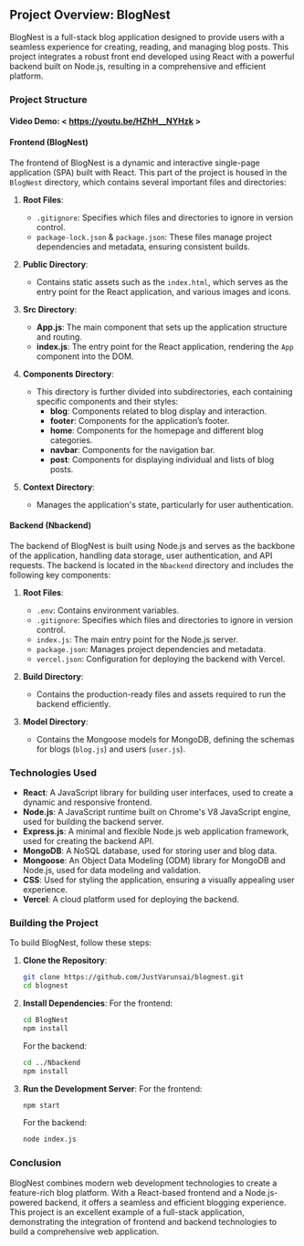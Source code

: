 ## Project Overview: BlogNest

BlogNest is a full-stack blog application designed to provide users with a seamless experience for creating, reading, and managing blog posts. This project integrates a robust front end developed using React with a powerful backend built on Node.js, resulting in a comprehensive and efficient platform.

### Project Structure


#### Video Demo:  < https://youtu.be/HZhH__NYHzk  >
#### Frontend (BlogNest)

The frontend of BlogNest is a dynamic and interactive single-page application (SPA) built with React. This part of the project is housed in the `BlogNest` directory, which contains several important files and directories:

1. **Root Files**:
   - `.gitignore`: Specifies which files and directories to ignore in version control.
   - `package-lock.json` & `package.json`: These files manage project dependencies and metadata, ensuring consistent builds.

2. **Public Directory**:
   - Contains static assets such as the `index.html`, which serves as the entry point for the React application, and various images and icons.

3. **Src Directory**:
   - **App.js**: The main component that sets up the application structure and routing.
   - **index.js**: The entry point for the React application, rendering the `App` component into the DOM.

4. **Components Directory**:
   - This directory is further divided into subdirectories, each containing specific components and their styles:
     - **blog**: Components related to blog display and interaction.
     - **footer**: Components for the application’s footer.
     - **home**: Components for the homepage and different blog categories.
     - **navbar**: Components for the navigation bar.
     - **post**: Components for displaying individual and lists of blog posts.

5. **Context Directory**:
   - Manages the application's state, particularly for user authentication.

#### Backend (Nbackend)

The backend of BlogNest is built using Node.js and serves as the backbone of the application, handling data storage, user authentication, and API requests. The backend is located in the `Nbackend` directory and includes the following key components:

1. **Root Files**:
   - `.env`: Contains environment variables.
   - `.gitignore`: Specifies which files and directories to ignore in version control.
   - `index.js`: The main entry point for the Node.js server.
   - `package.json`: Manages project dependencies and metadata.
   - `vercel.json`: Configuration for deploying the backend with Vercel.

2. **Build Directory**:
   - Contains the production-ready files and assets required to run the backend efficiently.

3. **Model Directory**:
   - Contains the Mongoose models for MongoDB, defining the schemas for blogs (`blog.js`) and users (`user.js`).

### Technologies Used

- **React**: A JavaScript library for building user interfaces, used to create a dynamic and responsive frontend.
- **Node.js**: A JavaScript runtime built on Chrome's V8 JavaScript engine, used for building the backend server.
- **Express.js**: A minimal and flexible Node.js web application framework, used for creating the backend API.
- **MongoDB**: A NoSQL database, used for storing user and blog data.
- **Mongoose**: An Object Data Modeling (ODM) library for MongoDB and Node.js, used for data modeling and validation.
- **CSS**: Used for styling the application, ensuring a visually appealing user experience.
- **Vercel**: A cloud platform used for deploying the backend.

### Building the Project

To build BlogNest, follow these steps:

1. **Clone the Repository**:
   ```bash
   git clone https://github.com/JustVarunsai/blognest.git
   cd blognest
   ```

2. **Install Dependencies**:
   For the frontend:
   ```bash
   cd BlogNest
   npm install
   ```
   For the backend:
   ```bash
   cd ../Nbackend
   npm install
   ```

3. **Run the Development Server**:
   For the frontend:
   ```bash
   npm start
   ```
   For the backend:
   ```bash
   node index.js
   ```

### Conclusion

BlogNest combines modern web development technologies to create a feature-rich blog platform. With a React-based frontend and a Node.js-powered backend, it offers a seamless and efficient blogging experience. This project is an excellent example of a full-stack application, demonstrating the integration of frontend and backend technologies to build a comprehensive web application.
